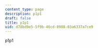 ```yaml
---
content_type: page
description: p1p1
draft: false
title: p1p1
uid: d78bd9e5-5f9b-46cd-8988-03a6337a7ce9
---
```

p1p1